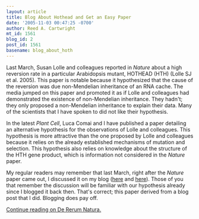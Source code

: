 ```yaml
---
layout: article
title: Blog About Hothead and Get an Easy Paper
date: '2005-11-03 00:47:25 -0700'
author: Reed A. Cartwright
mt_id: 1561
blog_id: 2
post_id: 1561
basename: blog_about_hoth
---
```

Last March, Susan Lolle and colleagues reported in _Nature_ about a high reversion rate in a particular Arabidopsis mutant, HOTHEAD (HTH) (Lolle SJ et al. 2005).  This paper is notable because it hypothesized that the cause of the reversion was due non-Mendelian inheritance of an RNA cache.  The media jumped on this paper and promoted it as if Lolle and colleagues had demonstrated the existence of non-Mendelian inheritance.  They hadn't; they only proposed a non-Mendelian inheritance to explain their data.  Many of the scientists that I have spoken to did not like their hypothesis.

In the latest _Plant Cell_, Luca Comai and I have published a paper detailing an alternative hypothesis for the observations of Lolle and colleagues.  This hypothesis is more attractive than the one proposed by Lolle and colleagues because it relies on the already established mechanisms of mutation and selection.  This hypothesis also relies on knowledge about the structure of the HTH gene product, which is information not considered in the _Nature_ paper.

My regular readers may remember that last March, right after the _Nature_ paper came out, I discussed it on my blog ([here](http://www.dererumnatura.us/archives/2005/03/existance_of_rn.html) and [here](http://www.dererumnatura.us/archives/2005/03/hothead.html)).  Those of you that remember the discussion will be familiar with our hypothesis already since I blogged it back then.  That's correct; this paper derived from a blog post that I did.  Blogging does pay off.

[Continue reading on De Rerum Natura.](http://www.dererumnatura.us/archives/2005/11/blog_about_hoth.html)
